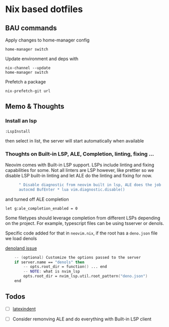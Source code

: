 # Nix based dotfiles

## BAU commands

Apply changes to home-manager config

```shell
home-manager switch
```

Update environment and deps with

```shell
nix-channel --update
home-manager switch
```

Prefetch a package

```shell
nix-prefetch-git url
```

## Memo & Thoughts

### Install an lsp

```
:LspInstall
```

then select in list, the server will start automatically when available

### Thoughts on Built-in LSP, ALE, Completion, linting, fixing ...

Neovim comes with Built-in LSP support. LSPs include linting and fixing
capabilities for some. Not all linters are LSP however, like prettier so we disable LSP
built-in linting and let ALE do the linting and fixing for now.

```nix
      " Disable diagnostic from neovim built in lsp, ALE does the job
      autocmd BufEnter * lua vim.diagnostic.disable()
```

and turned off ALE completion

```vim
let g:ale_completion_enabled = 0

```

Some filetypes should leverage completion from different LSPs depending on the
project. For example, typescript files can be using tsserver or denols.

Specific code added for that in `neovim.nix`, if the root has a `deno.json`
file we load denols

[denoland issue](https://github.com/denoland/deno/issues/13228)

```nix
    -- (optional) Customize the options passed to the server
    if server.name == "denols" then
        -- opts.root_dir = function() ... end
        -- NOTE: what is nvim_lsp
        opts.root_dir = nvim_lsp.util.root_pattern("deno.json")
    end
```

## Todos

- [ ] [latexindent](https://tex.stackexchange.com/questions/390433/how-can-i-install-latexindent-on-macos)

- [ ] Consider remonving ALE and do everything with Built-in LSP client
